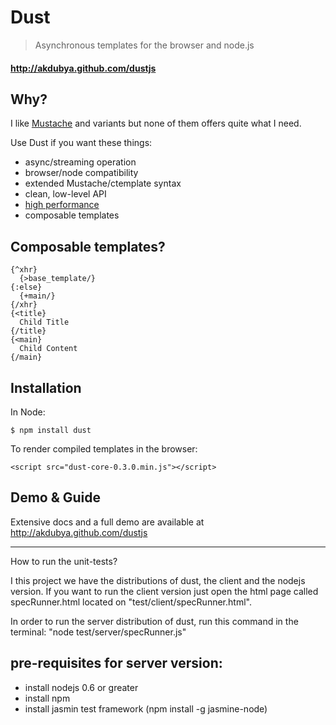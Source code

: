 Dust
====

> Asynchronous templates for the browser and node.js

#### <http://akdubya.github.com/dustjs> #

Why?
----

I like [Mustache](http://mustache.github.com) and variants but none of them offers quite what I need.

Use Dust if you want these things:

* async/streaming operation
* browser/node compatibility
* extended Mustache/ctemplate syntax
* clean, low-level API
* [high performance](http://akdubya.github.com/dustjs/benchmark/index.html)
* composable templates

Composable templates?
---------------------

    {^xhr}
      {>base_template/}
    {:else}
      {+main/}
    {/xhr}
    {<title}
      Child Title
    {/title}
    {<main}
      Child Content
    {/main}

Installation
------------

In Node:

    $ npm install dust

To render compiled templates in the browser:

    <script src="dust-core-0.3.0.min.js"></script>

Demo & Guide
------------

Extensive docs and a full demo are available at <http://akdubya.github.com/dustjs>

------------

How to run the unit-tests?

I this project we have the distributions of dust, the client and the nodejs version.
If you want to run the client version just open the html page called specRunner.html located on "test/client/specRunner.html".

In order to run the server distribution of dust, run this command in the terminal: "node test/server/specRunner.js" 

pre-requisites for server version: 
----------------------------------
* install nodejs 0.6 or greater 
* install npm
* install jasmin test framework (npm install -g jasmine-node)









